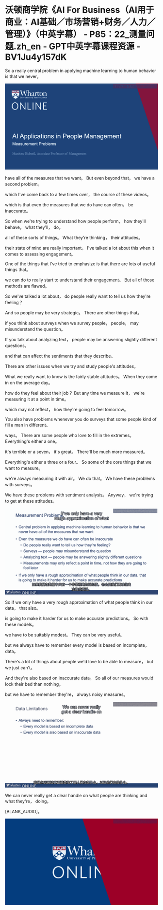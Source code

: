 # 沃顿商学院《AI For Business（AI用于商业：AI基础／市场营销+财务／人力／管理）》（中英字幕） - P85：22_测量问题.zh_en - GPT中英字幕课程资源 - BV1Ju4y157dK

 So a really central problem in applying machine learning to human behavior is that we never。



![](img/df5eecc8206ef594742a3bd34cdf4b76_1.png)

 have all of the measures that we want。 But even beyond that， we have a second problem。

 which I've come back to a few times over， the course of these videos。

 which is that even the measures that we do have can often， be inaccurate。

 So when we're trying to understand how people perform， how they'll behave， what they'll， do。

 all of these sorts of things。 What they're thinking， their attitudes。

 their state of mind are really important。 I've talked a lot about this when it comes to assessing engagement。

 One of the things that I've tried to emphasize is that there are lots of useful things that。

 we can do to really start to understand their engagement。 But all of those methods are flawed。

 So we've talked a lot about， do people really want to tell us how they're feeling？

 And so people may be very strategic。 There are other things that。

 if you think about surveys when we survey people， people， may misunderstand the question。

 If you talk about analyzing text， people may be answering slightly different questions。

 and that can affect the sentiments that they describe。

 There are other issues when we try and study people's attitudes。

 What we really want to know is the fairly stable attitudes。 When they come in on the average day。

 how do they feel about their job？ But any time we measure it， we're measuring it at a point in time。

 which may not reflect， how they're going to feel tomorrow。

 You also have problems whenever you do surveys that some people kind of fill a man in different。

 ways。 There are some people who love to fill in the extremes。 Everything's either a one。

 it's terrible or a seven， it's great。 There'll be much more measured。

 Everything's either a three or a four。 So some of the core things that we want to measure。

 we're always measuring it with air。 We do that。 We have these problems with surveys。

 We have these problems with sentiment analysis。 Anyway， we're trying to get at these attitudes。



![](img/df5eecc8206ef594742a3bd34cdf4b76_3.png)

 So if we only have a very rough approximation of what people think in our data， that also。

 is going to make it harder for us to make accurate predictions。 So with these models。

 we have to be suitably modest。 They can be very useful。

 but we always have to remember every model is based on incomplete， data。

 There's a lot of things about people we'd love to be able to measure， but we just can't。

 And they're also based on inaccurate data。 So all of our measures would lock their bed than nothing。

 but we have to remember they're， always noisy measures。



![](img/df5eecc8206ef594742a3bd34cdf4b76_5.png)

 We can never really get a clear handle on what people are thinking and what they're， doing。

 [BLANK_AUDIO]。

![](img/df5eecc8206ef594742a3bd34cdf4b76_7.png)